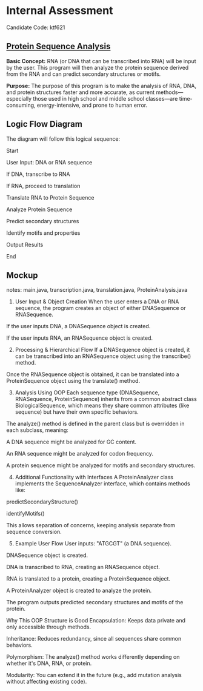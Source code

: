 # Internal Assessment
Candidate Code: ktf621

## <ins>Protein Sequence Analysis<ins>

**Basic Concept:** RNA (or DNA that can be transcribed into RNA) will be input by the user. This program will then analyze the protein sequence derived from the RNA and can predict secondary structures or motifs.

**Purpose:** The purpose of this program is to make the analysis of RNA, DNA, and protein structures faster and more accurate, as current methods—especially those used in high school and middle school classes—are time-consuming, energy-intensive, and prone to human error.

## Logic Flow Diagram

The diagram will follow this logical sequence:

Start

User Input: DNA or RNA sequence

If DNA, transcribe to RNA

If RNA, proceed to translation

Translate RNA to Protein Sequence

Analyze Protein Sequence

Predict secondary structures

Identify motifs and properties

Output Results

End

## Mockup

notes: main.java, transcription.java, translation.java, ProteinAnalysis.java


1. User Input & Object Creation
When the user enters a DNA or RNA sequence, the program creates an object of either DNASequence or RNASequence.

If the user inputs DNA, a DNASequence object is created.

If the user inputs RNA, an RNASequence object is created.

2. Processing & Hierarchical Flow
If a DNASequence object is created, it can be transcribed into an RNASequence object using the transcribe() method.

Once the RNASequence object is obtained, it can be translated into a ProteinSequence object using the translate() method.

3. Analysis Using OOP
Each sequence type (DNASequence, RNASequence, ProteinSequence) inherits from a common abstract class BiologicalSequence, which means they share common attributes (like sequence) but have their own specific behaviors.

The analyze() method is defined in the parent class but is overridden in each subclass, meaning:

A DNA sequence might be analyzed for GC content.

An RNA sequence might be analyzed for codon frequency.

A protein sequence might be analyzed for motifs and secondary structures.

4. Additional Functionality with Interfaces
A ProteinAnalyzer class implements the SequenceAnalyzer interface, which contains methods like:

predictSecondaryStructure()

identifyMotifs()

This allows separation of concerns, keeping analysis separate from sequence conversion.

5. Example User Flow
User inputs: "ATGCGT" (a DNA sequence).

DNASequence object is created.

DNA is transcribed to RNA, creating an RNASequence object.

RNA is translated to a protein, creating a ProteinSequence object.

A ProteinAnalyzer object is created to analyze the protein.

The program outputs predicted secondary structures and motifs of the protein.

Why This OOP Structure is Good
Encapsulation: Keeps data private and only accessible through methods.

Inheritance: Reduces redundancy, since all sequences share common behaviors.

Polymorphism: The analyze() method works differently depending on whether it's DNA, RNA, or protein.

Modularity: You can extend it in the future (e.g., add mutation analysis without affecting existing code).
